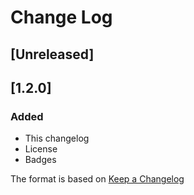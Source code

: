 # Change Log

## [Unreleased]

## [1.2.0]
### Added
- This changelog
- License
- Badges

The format is based on [Keep a Changelog](http://keepachangelog.com/)
